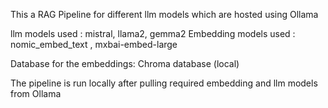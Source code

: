 This a RAG Pipeline for different llm models which are hosted using Ollama

llm models used : mistral, llama2, gemma2
Embedding models used : nomic_embed_text , mxbai-embed-large

Database for the embeddings: Chroma database (local)

The pipeline is run locally after pulling required embedding and llm models from Ollama

